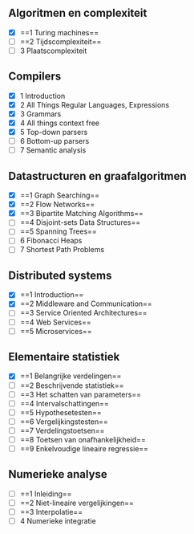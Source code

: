 ## Algoritmen en complexiteit

- [x] ==1 Turing machines==
- [ ] ==2 Tijdscomplexiteit==
- [ ] 3 Plaatscomplexiteit

## Compilers

- [x] 1 Introduction
- [x] 2 All Things Regular Languages, Expressions
- [x] 3 Grammars
- [x] 4 All things context free
- [x] 5 Top-down parsers
- [ ] 6 Bottom-up parsers
- [ ] 7 Semantic analysis

## Datastructuren en graafalgoritmen

- [x] ==1 Graph Searching==
- [x] ==2 Flow Networks==
- [x] ==3 Bipartite Matching Algorithms==
- [ ] ==4 Disjoint-sets Data Structures==
- [ ] ==5 Spanning Trees==
- [ ] 6 Fibonacci Heaps
- [ ] 7 Shortest Path Problems

## Distributed systems

- [x] ==1 Introduction==
- [x] ==2 Middleware and Communication==
- [ ] ==3 Service Oriented Architectures==
- [ ] ==4 Web Services==
- [ ] ==5 Microservices==

## Elementaire statistiek

- [x] ==1 Belangrijke verdelingen==
- [ ] ==2 Beschrijvende statistiek==
- [ ] ==3 Het schatten van parameters==
- [ ] ==4 Intervalschattingen==
- [ ] ==5 Hypothesetesten==
- [ ] ==6 Vergelijkingstesten==
- [ ] ==7 Verdelingstoetsen==
- [ ] ==8 Toetsen van onafhankelijkheid==
- [ ] ==9 Enkelvoudige lineaire regressie==

## Numerieke analyse

- [ ] ==1 Inleiding==
- [ ] ==2 Niet-lineaire vergelijkingen==
- [ ] ==3 Interpolatie==
- [ ] 4 Numerieke integratie
